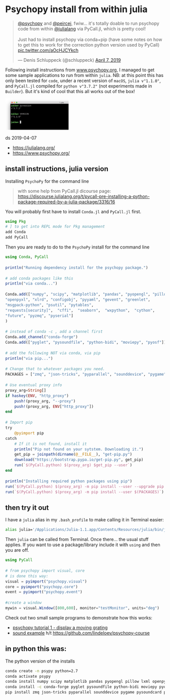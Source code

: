 # Psychopy install from within julia

<blockquote class="twitter-tweet" data-lang="en"><p lang="en" dir="ltr"><a href="https://twitter.com/psychopy?ref_src=twsrc%5Etfw">@psychopy</a> and <a href="https://twitter.com/peircej?ref_src=twsrc%5Etfw">@peircej</a>, fwiw... it&#39;s totally doable to run psychopy code from within <a href="https://twitter.com/JuliaLang?ref_src=twsrc%5Etfw">@julialang</a> via PyCall.jl, which is pretty cool!<br><br>Just had to install psychopy via conda+pip (have some notes on how to get this to work for the correction python version used by PyCall) <a href="https://t.co/aOcHJCYkch">pic.twitter.com/aOcHJCYkch</a></p>&mdash; Denis Schluppeck (@schluppeck) <a href="https://twitter.com/schluppeck/status/1114883361586196480?ref_src=twsrc%5Etfw">April 7, 2019</a></blockquote>
<script async src="https://platform.twitter.com/widgets.js" charset="utf-8"></script>


Following install instructions from www.psychopy.org, I managed to get some sample applications to run from within ``julia``. NB: at this point this has only been tested for ``code``, under a recent version of ``macOS``, ``julia v"1.1.0"``, and ``PyCall.jl`` compiled for ``python v"3.7.2"`` (not experiments made in ``Builder``). But it's kind of cool that this all works out of the box!

<img src="julia-version.png" width=200px/>

ds 2019-04-07

- https://julialang.org/
- https://www.psychopy.org/

## install instructions, julia version

Installing ``PsychoPy`` for the command line

> with some help from PyCall.jl dicourse page:
> https://discourse.julialang.org/t/pycall-pre-installing-a-python-package-required-by-a-julia-package/3316/16

You will probably first have to install ``Conda.jl`` and ``PyCall.jl`` first.

```julia
using Pkg
# ] to get into REPL mode for Pkg management
add Conda
add PyCall
```

Then you are ready to do to the ``PsychoPy`` install for the command line

```julia
using Conda, PyCall

println("Running dependency install for the psychopy package.")

# add conda packages like this
println("via conda...")

Conda.add(["numpy", "scipy", "matplotlib", "pandas", "pyopengl", "pillow", "lxml",
"openpyxl", "xlrd", "configobj", "pyyaml", "gevent", "greenlet",
"msgpack-python", "psutil", "pytables",
"requests[security]",  "cffi",  "seaborn",  "wxpython",  "cython",
"future", "pyzmq", "pyserial"]
)

# instead of conda -c , add a channel first
Conda.add_channel("conda-forge")
Conda.add(["pyglet", "pysoundfile", "python-bidi", "moviepy", "pyosf"])

# add the following NOT via conda, via pip
println("via pip...")

# Change that to whatever packages you need.
PACKAGES = ["zmq", "json-tricks", "pyparallel", "sounddevice", "pygame", "pysoundcard", "psychopy_ext", "psychopy"]

# Use eventual proxy info
proxy_arg=String[]
if haskey(ENV, "http_proxy")
    push!(proxy_arg, "--proxy")
    push!(proxy_arg, ENV["http_proxy"])
end

# Import pip
try
    @pyimport pip
catch
    # If it is not found, install it
    println("Pip not found on your sytstem. Downloading it.")
    get_pip = joinpath(dirname(@__FILE__), "get-pip.py")
    download("https://bootstrap.pypa.io/get-pip.py", get_pip)
    run(`$(PyCall.python) $(proxy_arg) $get_pip --user`)
end

println("Installing required python packages using pip")
run(`$(PyCall.python) $(proxy_arg) -m pip install --user --upgrade pip setuptools`)
run(`$(PyCall.python) $(proxy_arg) -m pip install --user $(PACKAGES)`)
```

## then try it out

I have a ``julia`` alias in my ``.bash_profile`` to make calling it in Terminal easier:

```bash
alias julia='/Applications/Julia-1.1.app/Contents/Resources/julia/bin/julia'
```

Then ``julia`` can be called from Terminal. Once there... the usual stuff applies. If you want to use a package/library include it with ``using`` and then you are off.

```julia
using PyCall

# from psychopy import visual, core
# is done this way:
visual = pyimport("psychopy.visual")
core = pyimport("psychopy.core")
event = pyimport("psychopy.event")

#create a window
mywin = visual.Window([800,600], monitor="testMonitor", units="deg")
```

Check out two small sample programs to demonstrate how this works:

- [psychopy tutorial 1 - display a moving grating](pp.jl)
- [sound example](sp.jl) h/t https://github.com/lindeloev/psychopy-course


## in python this was:

The python version of the installs

```bash
conda create -n psypy python=2.7
conda activate psypy
conda install numpy scipy matplotlib pandas pyopengl pillow lxml openpyxl xlrd configobj pyyaml gevent greenlet msgpack-python psutil pytables requests[security] cffi seaborn wxpython cython future pyzmq pyserial
conda install -c conda-forge pyglet pysoundfile python-bidi moviepy pyosf
pip install zmq json-tricks pyparallel sounddevice pygame pysoundcard psychopy_ext psychopy
```
